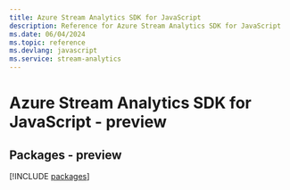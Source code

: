 ```yaml
---
title: Azure Stream Analytics SDK for JavaScript
description: Reference for Azure Stream Analytics SDK for JavaScript
ms.date: 06/04/2024
ms.topic: reference
ms.devlang: javascript
ms.service: stream-analytics
---
```

# Azure Stream Analytics SDK for JavaScript - preview
## Packages - preview
[!INCLUDE [packages](stream-analytics-index.md)]